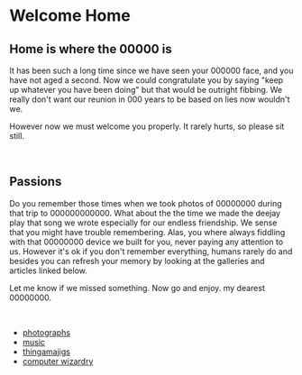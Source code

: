 Welcome Home
============
## Home is where the <random-text char-count="5">00000</random-text> is

It has been such a long time since we have seen your <random-text char-count="6">000000</random-text> face, and you have not aged a second. Now we could congratulate you by saying "keep up whatever you have been doing" but that would be outright fibbing. We really don't want our reunion in <random-text char-count="3">000</random-text> years to be based on lies now wouldn't we.

However now we must welcome you properly. It rarely hurts, so please sit still.

<br/>

## Passions

Do you remember those times when we took photos of <random-text char-count="8">00000000</random-text> during that trip to <random-text char-count="12">000000000000</random-text>. What about the the time we made the deejay play that song we wrote especially for our endless friendship. We sense that you might have trouble remembering. Alas, you where always fiddling with that <random-text char-count="8">00000000</random-text> device we built for you, never paying any attention to us. However it's ok if you don't remember everything, humans rarely do and besides you can refresh your memory by looking at the galleries and articles linked below.

Let me know if we missed something. Now go and enjoy. my dearest <random-text char-count="8">00000000</random-text>.

<br/>

- [photographs](/projects/photography)
- [music](/projects/music)
- [thingamajigs](/projects/electronics)
- [computer wizardry](/projects/code)
